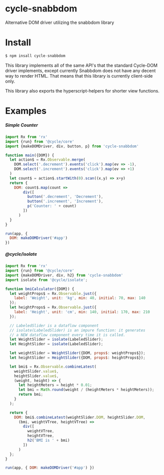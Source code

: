 # cycle-snabbdom
Alternative DOM driver utilizing the snabbdom library

# Install
```js
$ npm insall cycle-snabbdom
```

This library implements all of the same API's that the standard Cycle-DOM driver implements, except currently Snabbdom does not have any decent way to render HTML. That means that this library is currently client-side only.

This library also exports the hyperscript-helpers for shorter view functions.
# Examples

##### Simple Counter
```js
import Rx from 'rx'
import {run} from '@cycle/core'
import {makeDOMDriver, div, button, p} from 'cycle-snabbdom'

function main({DOM}) {
  let action$ = Rx.Observable.merge(
    DOM.select('.decrement').events('click').map(ev => -1),
    DOM.select('.increment').events('click').map(ev => +1)
  )
  let count$ = action$.startWith(0).scan((x,y) => x+y)
  return {
    DOM: count$.map(count =>
        div([
          button('.decrement', 'Decrement'),
          button('.increment', 'Increment'),
          p('Counter: ' + count)
        ])
      )
  }
}

run(app, {
  DOM: makeDOMDriver('#app')
})
```

##### @cycle/isolate
```js
import Rx from 'rx'
import {run} from '@cycle/core'
import {makeDOMDriver, div, h2} from 'cycle-snabbdom'
import isolate from '@cycle/isolate';

function bmiCalculator({DOM}) {
  let weightProps$ = Rx.Observable.just({
    label: 'Weight', unit: 'kg', min: 40, initial: 70, max: 140
  });
  let heightProps$ = Rx.Observable.just({
    label: 'Height', unit: 'cm', min: 140, initial: 170, max: 210
  });

  // LabeledSlider is a dataflow component
  // isolate(LabeledSlider) is an impure function: it generates
  // a NEW dataflow component every time it is called.
  let WeightSlider = isolate(LabeledSlider);
  let HeightSlider = isolate(LabeledSlider);

  let weightSlider = WeightSlider({DOM, props$: weightProps$});
  let heightSlider = HeightSlider({DOM, props$: heightProps$});

  let bmi$ = Rx.Observable.combineLatest(
    weightSlider.value$,
    heightSlider.value$,
    (weight, height) => {
      let heightMeters = height * 0.01;
      let bmi = Math.round(weight / (heightMeters * heightMeters));
      return bmi;
    }
  );

  return {
    DOM: bmi$.combineLatest(weightSlider.DOM, heightSlider.DOM,
      (bmi, weightVTree, heightVTree) =>
        div([
          weightVTree,
          heightVTree,
          h2('BMI is ' + bmi)
        ])
      )
  };
}

run(app, { DOM: makeDOMDriver('#app') })
```
